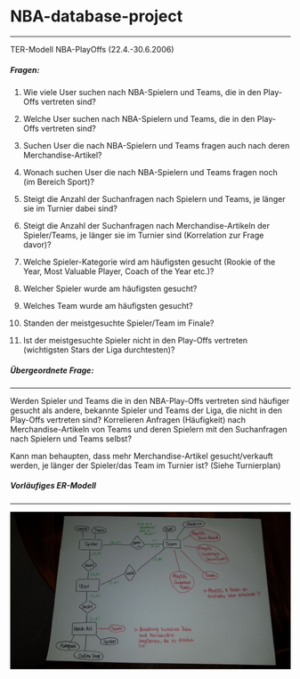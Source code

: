 # NBA-database-project
------

TER-Modell NBA-PlayOffs (22.4.-30.6.2006)


##### Fragen:


1.	Wie viele User suchen nach NBA-Spielern und Teams, die in den Play-Offs vertreten sind?

2.	Welche User suchen nach NBA-Spielern und Teams, die in den Play-Offs vertreten sind?


3.	Suchen User die nach NBA-Spielern und Teams fragen auch nach deren Merchandise-Artikel?

4.	Wonach suchen User die nach NBA-Spielern und Teams fragen noch (im Bereich Sport)?

5.	Steigt die Anzahl der Suchanfragen nach Spielern und Teams, je länger sie im Turnier dabei sind?

6.	Steigt die Anzahl der Suchanfragen nach Merchandise-Artikeln der Spieler/Teams, je länger sie im Turnier sind (Korrelation zur Frage davor)?

7.	Welche Spieler-Kategorie wird am häufigsten gesucht (Rookie of the Year, Most Valuable Player, Coach of the Year etc.)?

8.	Welcher Spieler wurde am häufigsten gesucht?

9.	Welches Team wurde am häufigsten gesucht?

10.	Standen der meistgesuchte Spieler/Team im Finale?

11.	Ist der meistgesuchte Spieler nicht in den Play-Offs vertreten (wichtigsten Stars der Liga durchtesten)?


##### Übergeordnete Frage:
---

Werden Spieler und Teams die in den NBA-Play-Offs vertreten sind häufiger gesucht als andere, bekannte Spieler und Teams der Liga, die nicht in den Play-Offs vertreten sind? Korrelieren Anfragen (Häufigkeit) nach Merchandise-Artikeln von Teams und deren Spielern mit den Suchanfragen nach Spielern und Teams selbst?

Kann man behaupten, dass mehr Merchandise-Artikel gesucht/verkauft werden, je länger der Spieler/das Team im Turnier ist? (Siehe Turnierplan)

##### Vorläufiges ER-Modell
---
![alt text][model]

[model]: https://github.com/patheticitch/NBA-database-project/blob/master/ER_model.jpeg

